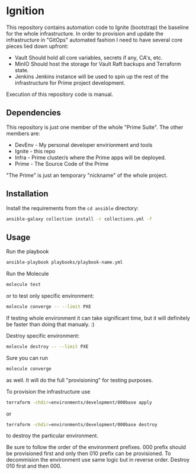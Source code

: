# Ignition

This repository contains automation code to Ignite (bootstrap) the baseline
for the whole infrastructure.
In order to provision and update the infrastructure in "GitOps" automated
fashion I need to have several core pieces lied down upfront:

- Vault
  Should hold all core variables, secrets if any, CA's, etc.
- MinIO
  Should host the storage for Vault Raft backups and Terraform state.
- Jenkins
  Jenkins instance will be used to spin up the rest of the infrastructure for
  Prime project development.

Execution of this repository code is manual.

## Dependencies

This repository is just one member of the whole "Prime Suite".
The other members are:

- DevEnv - My personal developer envirionment and tools
- Ignite - this repo
- Infra - Prime cluster/s where the Prime apps will be deployed.
- Prime - The Source Code of the Prime

"The Prime" is just an temporary "nickname" of the whole project.

## Installation

Install the requirements from the `cd ansible` directory:
```bash
ansible-galaxy collection install -r collections.yml -f
```

## Usage

Run the playbook
```bash
ansible-playbook playbooks/playbook-name.yml
```

Run the Molecule
```bash
molecule test
```
or to test only specific environment:

```bash
molecule converge -- --limit PXE
```
If testing whole environment it can take significant time, but it will definitely
be faster than doing that manualy. :)

Destroy specific environment:
```bash
molecule destroy -- --limit PXE
```

Sure you can run
```bash
molecule converge
```
as well. It will do the full "provisioning" for testing purposes.

To provision the infrastructure use
```bash
terraform -chdir=environments/development/000base apply
```
or
```bash
terraform -chdir=environments/development/000base destroy
```
to destroy the particular environment.

Be sure to follow the order of the environment prefixes. 000 prefix should be
provisioned first and only then 010 prefix can be provisioned. To decommision the
environment use same logic but in reverse order. Destroy 010 first and then 000.
